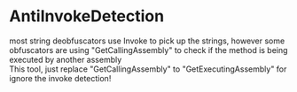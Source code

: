 # AntiInvokeDetection
most string deobfuscators use Invoke to pick up the strings, however some obfuscators are using "GetCallingAssembly" to check if the method is being executed by another assembly
<br />
This tool, just replace "GetCallingAssembly" to "GetExecutingAssembly" for ignore the invoke detection!
